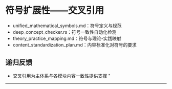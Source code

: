 ﻿# 符号扩展性——交叉引用

- unified_mathematical_symbols.md：符号定义与规范
- deep_concept_checker.rs：符号一致性自动化检测
- theory_practice_mapping.md：符号与理论-实践映射
- content_standardization_plan.md：内容标准化对符号的要求

## 递归反馈

- 交叉引用为主体系与各模块内容一致性提供支撑
"

---
